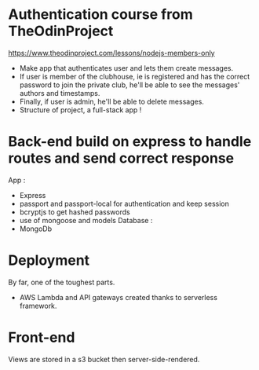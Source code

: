 # Authentication course from TheOdinProject
https://www.theodinproject.com/lessons/nodejs-members-only

- Make app that authenticates user and lets them create messages.
- If user is member of the clubhouse, ie is registered and has the correct password to join the private club, he'll be able to see the messages' authors and timestamps.
- Finally, if user is admin, he'll be able to delete messages.
- Structure of project, a full-stack app !

# Back-end build on express to handle routes and send correct response

App :
- Express
- passport and passport-local for authentication and keep session
- bcryptjs to get hashed passwords
- use of mongoose and models
Database : 
- MongoDb

# Deployment

By far, one of the toughest parts. 
- AWS Lambda and API gateways created thanks to serverless framework.

# Front-end

Views are stored in a s3 bucket then server-side-rendered.